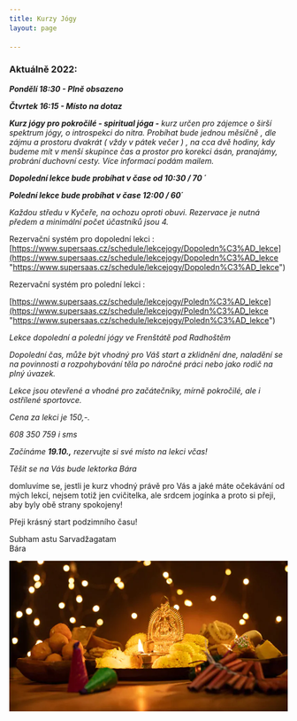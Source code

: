 ```yaml
---
title: Kurzy Jógy
layout: page

---
```

### **Aktuálně 2022:** 

**_Pondělí 18:30 - Plně obsazeno_**

**_Čtvrtek 16:15 - Místo na dotaz_**

**_Kurz jógy pro pokročilé - spiritual jóga  -_** _kurz určen pro zájemce o širší spektrum jógy, o introspekci do nitra. Probíhat bude jednou měsíčně , dle zájmu a prostoru dvakrát ( vždy v pátek večer ) , na cca dvě hodiny, kdy budeme mít v menší skupince čas a prostor pro korekci ásán, pranajámy, probrání duchovní cesty. Více informací podám mailem._

**_Dopolední lekce bude probíhat v čase od 10:30 / 70 ´_**

**_Polední lekce bude probíhat v čase 12:00 / 60´_**

_Každou středu v Kyčeře, na ochozu oproti obuvi. Rezervace je nutná předem a minimální počet účastníků jsou 4._

Rezervační systém pro dopolední lekci : [https://www.supersaas.cz/schedule/lekcejogy/Dopoledn%C3%AD_lekce](https://www.supersaas.cz/schedule/lekcejogy/Dopoledn%C3%AD_lekce "https://www.supersaas.cz/schedule/lekcejogy/Dopoledn%C3%AD_lekce")

Rezervační systém pro polední lekci :

[https://www.supersaas.cz/schedule/lekcejogy/Poledn%C3%AD_lekce](https://www.supersaas.cz/schedule/lekcejogy/Poledn%C3%AD_lekce "https://www.supersaas.cz/schedule/lekcejogy/Poledn%C3%AD_lekce")

_Lekce dopolední a polední jógy ve Frenštátě pod Radhoštěm_

_Dopolední čas, může být vhodný pro Váš start a zklidnění dne, naladění se na povinnosti a rozpohybování těla po náročné práci nebo jako rodič na plný úvazek._

_Lekce jsou otevřené a vhodné pro začátečníky, mírně pokročilé, ale i ostřílené sportovce._

_Cena za lekci je 150,-._

_608 350 759 i sms_

_Začínáme **19.10.,** rezervujte si své místo na lekci včas!_

_Těšit se na Vás bude lektorka Bára_

domluvíme se, jestli je kurz vhodný právě pro Vás a jaké máte očekávání od mých lekcí, nejsem totiž jen cvičitelka, ale srdcem jogínka a proto si přeji, aby byly obě strany spokojeny!

Přeji krásný start podzimního času!

Subham astu Sarvadžagatam  
Bára

![](/uploads/diwaliposterimage-1.webp)